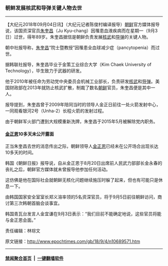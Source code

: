 ### 朝鲜发展核武和导弹关键人物去世
------------------------

<p>【大纪元2018年09月04日讯】（大纪元记者陈俊村编译报导）<a href="http://www.epochtimes.com/gb/tag/%E6%9C%9D%E9%B2%9C.html">朝鲜</a>官方媒体报导说，该国资深官员<a href="http://www.epochtimes.com/gb/tag/%E6%9C%B1%E5%A5%8E%E6%98%8C.html">朱奎昌</a>（Ju Kyu-chang）因罹患血液疾病而在星期一（9月3日）过世，得年89岁。朱奎昌据信是朝鲜负责发展<a href="http://www.epochtimes.com/gb/tag/%E6%A0%B8%E6%AD%A6.html">核武</a>和<a href="http://www.epochtimes.com/gb/tag/%E5%AF%BC%E5%BC%B9.html">导弹</a>的关键人物。</p>
<p>朝中社报导称，<a href="http://www.epochtimes.com/gb/tag/%E6%9C%B1%E5%A5%8E%E6%98%8C.html">朱奎昌</a>“院士暨教授”因罹患全血球减少症（pancytopenia）而过世。</p>
<p>据韩联社报导，朱奎昌毕业于金策工业综合大学（Kim Chaek University of Technology），毕生致力于武器的研发。</p>
<p>他于2010年被任命为劳动党中央委员会机械工业部长，负责研发<a href="http://www.epochtimes.com/gb/tag/%E6%A0%B8%E6%AD%A6.html">核武</a>和<a href="http://www.epochtimes.com/gb/tag/%E5%AF%BC%E5%BC%B9.html">导弹</a>。美国财政部在2013年就防止核武扩散，制裁了数名<a href="http://www.epochtimes.com/gb/tag/%E6%9C%9D%E9%B2%9C.html">朝鲜</a>官员，朱奎昌便是其中一人。</p>
<p>报导提到，朱奎昌曾于2009年陪同当时的领导人金正日前往一处火箭发射中心，一同观看银河2号（Unha-2）长程火箭的发射过程。</p>
<p>由于朝鲜军火部门遭到大规模重新洗牌，朱奎昌于2015年5月被解除党内职务。</p>
<h4><a href="http://www.epochtimes.com/gb/tag/%E9%87%91%E6%AD%A3%E6%81%A9.html">金正恩</a>10多天未公开露面</h4>
<p>正当朱奎昌去世的消息传出之际，朝鲜领导人<a href="http://www.epochtimes.com/gb/tag/%E9%87%91%E6%AD%A3%E6%81%A9.html">金正恩</a>已经未在公开场合出现长达10多天的时间。</p>
<p>韩国《朝鲜日报》报导说，自从金正恩于8月20日出席前人民武力部部长金永春的丧礼之后，朝鲜官方媒体就未曾报导他参加任何活动。</p>
<p>这仿佛是他在国际社会就朝鲜无核化问题继续施压时躲了起来，但也有可能只是休息一下。</p>
<p>由韩国国家安全室室长郑义溶率领的5名资深官员，将于9月5日前往朝鲜访问，商讨第三次韩朝首脑会谈事宜。</p>
<p>韩国青瓦台发言人金宜谦在9月3日表示：“我们目前不能确定地说，这些官员将能与金正恩会面。”</p>
<p>责任编辑：林琮文</p>

原文链接：http://www.epochtimes.com/gb/18/9/4/n10689571.htm


------------------------
#### [禁闻聚合首页](https://github.com/gfw-breaker/banned-news/blob/master/README.md) &nbsp;|&nbsp;  [一键翻墙软件](https://github.com/gfw-breaker/nogfw/blob/master/README.md)
